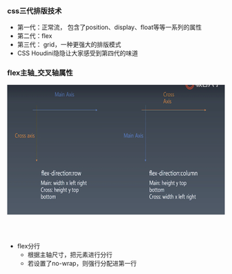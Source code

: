 ### css三代排版技术
- 第一代：正常流， 包含了position、display、float等等一系列的属性
- 第二代：flex
- 第三代： grid，一种更强大的排版模式
- CSS Houdini隐隐让大家感受到第四代的味道


### flex主轴_交叉轴属性
<img src="./image/flex主轴_交叉轴属性.png" width = "800" height = "300" alt="flex主轴_交叉轴属性" align=center />


<br><br>
- flex分行
   - 根据主轴尺寸，把元素进行分行
   - 若设置了no-wrap，则强行分配进第一行
